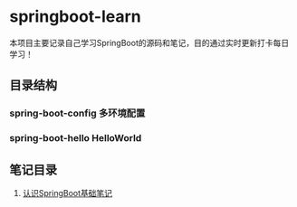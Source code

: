 # springboot-learn  
本项目主要记录自己学习SpringBoot的源码和笔记，目的通过实时更新打卡每日学习！

## 目录结构
### spring-boot-config 多环境配置
### spring-boot-hello HelloWorld


## 笔记目录
1. [认识SpringBoot基础笔记]( )
